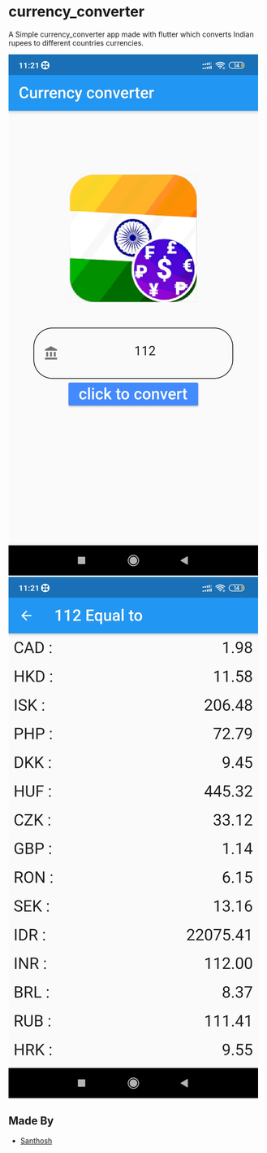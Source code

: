 # currency_converter

A Simple currency_converter app made with flutter which converts Indian rupees to different countries currencies.

<img src='screenshots/mainpage.jpg'/>
<img src='screenshots/list.jpg'/>

## Made By
 - [Santhosh](http://github.com/santhosh15lm)
